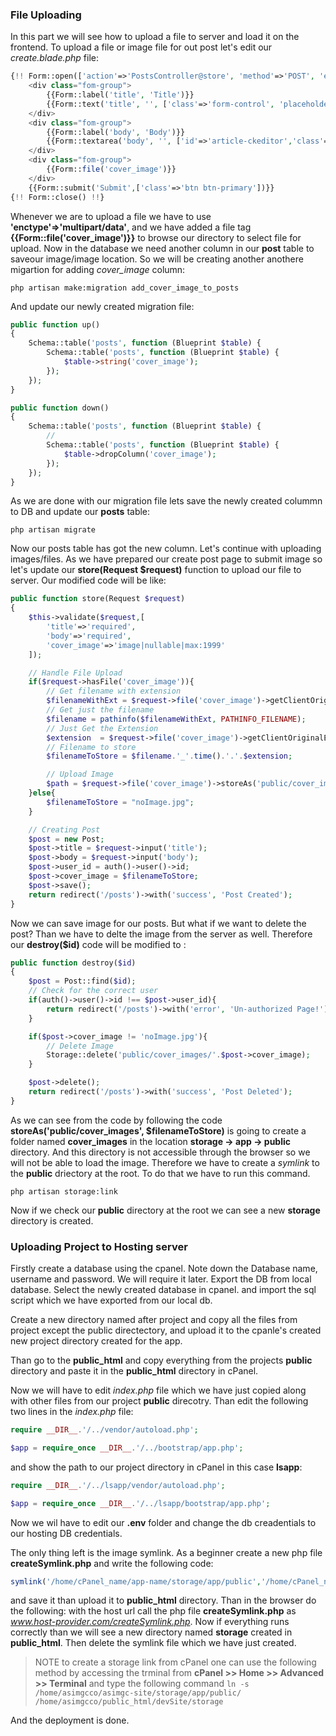 ### File Uploading
In this part we will see how to upload a file to server and load it on the frontend. To upload a file or image file for out post let's edit our *create.blade.php* file:
```php
{!! Form::open(['action'=>'PostsController@store', 'method'=>'POST', 'enctype'=>'multipart/form-data']) !!}
    <div class="fom-group">
        {{Form::label('title', 'Title')}}
        {{Form::text('title', '', ['class'=>'form-control', 'placeholder'=>'Title'])}}
    </div>
    <div class="fom-group">
        {{Form::label('body', 'Body')}}
        {{Form::textarea('body', '', ['id'=>'article-ckeditor','class'=>'form-control', 'placeholder'=>'Body text'])}}
    </div>
    <div class="fom-group">
        {{Form::file('cover_image')}}
    </div>
    {{Form::submit('Submit',['class'=>'btn btn-primary'])}}
{!! Form::close() !!}
```
Whenever we are to upload a file we have to use **'enctype'=>'multipart/data'**, and we have added a file tag **{{Form::file('cover_image')}}** to browse our directory to select file for upload. Now in the database we need another column in our **post** table to saveour image/image location. So we will be creating another anothere migartion for adding *cover_image* column:
```shell
php artisan make:migration add_cover_image_to_posts
```
And update our newly created migration file:
```php
public function up()
{
    Schema::table('posts', function (Blueprint $table) {
        Schema::table('posts', function (Blueprint $table) {
            $table->string('cover_image');
        });
    });
}

public function down()
{
    Schema::table('posts', function (Blueprint $table) {
        //
        Schema::table('posts', function (Blueprint $table) {
            $table->dropColumn('cover_image');
        });
    });
}
```
As we are done with our migration file lets save the newly created colummn to DB and update our **posts** table:
```shell
php artisan migrate
```
Now our posts table has got the new column. Let's continue with uploading images/files. As we have prepared our create post page to submit image so let's update our **store(Request $request)** function to upload our file to server. Our modified code will be like:
```php
public function store(Request $request)
{
    $this->validate($request,[
        'title'=>'required',
        'body'=>'required',
        'cover_image'=>'image|nullable|max:1999'
    ]);

    // Handle File Upload
    if($request->hasFile('cover_image')){
        // Get filename with extension
        $filenameWithExt = $request->file('cover_image')->getClientOriginalName();
        // Get just the filename
        $filename = pathinfo($filenameWithExt, PATHINFO_FILENAME);
        // Just Get the Extension
        $extension  = $request->file('cover_image')->getClientOriginalExtension();
        // Filename to store
        $filenameToStore = $filename.'_'.time().'.'.$extension;

        // Upload Image
        $path = $request->file('cover_image')->storeAs('public/cover_images', $filenameToStore);
    }else{
        $filenameToStore = "noImage.jpg";
    }

    // Creating Post
    $post = new Post;
    $post->title = $request->input('title');
    $post->body = $request->input('body');
    $post->user_id = auth()->user()->id;
    $post->cover_image = $filenameToStore;
    $post->save();
    return redirect('/posts')->with('success', 'Post Created');
}
```

Now we can save image for our posts. But what if we want to delete the post? Than we have to delte the image from the server as well. Therefore our **destroy($id)** code will be modified to :
```php
public function destroy($id)
{
    $post = Post::find($id);
    // Check for the correct user
    if(auth()->user()->id !== $post->user_id){
        return redirect('/posts')->with('error', 'Un-authorized Page!');
    }

    if($post->cover_image != 'noImage.jpg'){
        // Delete Image
        Storage::delete('public/cover_images/'.$post->cover_image);
    }

    $post->delete();
    return redirect('/posts')->with('success', 'Post Deleted');
}
```

As we can see from the code by following the code **storeAs('public/cover_images', $filenameToStore)** is going to create a folder named **cover_images** in the location **storage -> app -> public** directory. And this directory is not accessible through the browser so we will not be able to load the image. Therefore we have to create a *symlink* to the **public** driectory at the root. To do that we have to run this command.
```shell
php artisan storage:link
```
Now if we check our **public** directory at the root we can see a new **storage** directory is created.

### Uploading Project to Hosting server
Firstly create a database using the cpanel. Note down the Database name, username and password. We will require it later.
Export the DB from local database. Select the newly created database in cpanel. and import the sql script which we have exported from our local db. 

Create a new directory named after project and copy all the files from project except the public directectory, and upload it to the cpanle's created new project directory created for the app.

Than go to the **public_html** and copy everything from the projects **public** directory and paste it in the **public_html** directory in cPanel. 

Now we will have to edit *index.php* file which we have just copied along with other files from our project **public** direcotry. Than edit the following two lines in the *index.php* file:
```php
require __DIR__.'/../vendor/autoload.php';

$app = require_once __DIR__.'/../bootstrap/app.php';
```
and show the path to our project directory in cPanel in this case **lsapp**:

```php
require __DIR__.'/../lsapp/vendor/autoload.php';

$app = require_once __DIR__.'/../lsapp/bootstrap/app.php';
```
Now we wil have to edit our **.env** folder and change the db creadentials to our hosting DB credentials.

The only thing left is the image symlink. As a beginner create a new php file **createSymlink.php** and write the following code:
```php
symlink('/home/cPanel_name/app-name/storage/app/public','/home/cPanel_name/public_html/storage');
```
and save it than upload it to **public_html** directory. Than in the browser do the following:
with the host url call the php file **createSymlink.php** as *www.host-provider.com/createSymlink.php*. Now if everything runs correctly than we will see a new directory named **storage** created in **public_html**. Then delete the symlink file which we have just created.

>NOTE to create a storage link from cPanel one can use the following method by accessing the trminal from **cPanel >> Home >> Advanced >> Terminal** and type the following command
>``` ln -s /home/asimgcco/asimgc-site/storage/app/public/ /home/asimgcco/public_html/devSite/storage ```
>
And the deployment is done.
